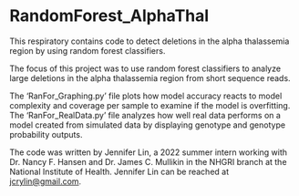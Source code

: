 # RandomForest_AlphaThal
This respiratory contains code to detect deletions in the alpha thalassemia region by using random forest classifiers.

The focus of this project was to use random forest classifiers to analyze large deletions in the alpha thalassemia region from short sequence reads.  

The ‘RanFor_Graphing.py’ file plots how model accuracy reacts to model complexity and coverage per sample to examine if the model is overfitting.  
The ‘RanFor_RealData.py’ file analyzes how well real data performs on a model created from simulated data by displaying genotype and genotype probability 
    outputs.  

The code was written by Jennifer Lin, a 2022 summer intern working with Dr. Nancy F. Hansen and Dr. James C. Mullikin in the NHGRI branch at 
    the National Institute of Health.  Jennifer Lin can be reached at jcrylin@gmail.com. 

